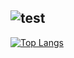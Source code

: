 ![test](https://placeholder.pics/svg/1000x300/fddf46-17D5D1/000000/nurgasemetey)
---
[![Top Langs](https://github-readme-stats-l23213f2v.vercel.app/api/top-langs/?username=nurgasemetey&hide=html,scss,css,lua,shell,less&langs_count=10&theme=radical)](https://github.com/anuraghazra/github-readme-stats)

